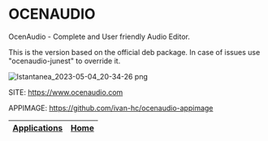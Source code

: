 # OCENAUDIO

 OcenAudio - Complete and User friendly Audio Editor.
 
 This is the version based on the official deb package. In case of issues
 use "ocenaudio-junest" to override it.
 
 ![Istantanea_2023-05-04_20-34-26 png](https://user-images.githubusercontent.com/88724353/236297308-01dfc549-1bec-4712-8131-e400d06a9ed8.jpg)

 SITE: https://www.ocenaudio.com
 
 APPIMAGE: https://github.com/ivan-hc/ocenaudio-appimage

 | [Applications](https://portable-linux-apps.github.io/apps.html) | [Home](https://portable-linux-apps.github.io)
 | --- | --- |
